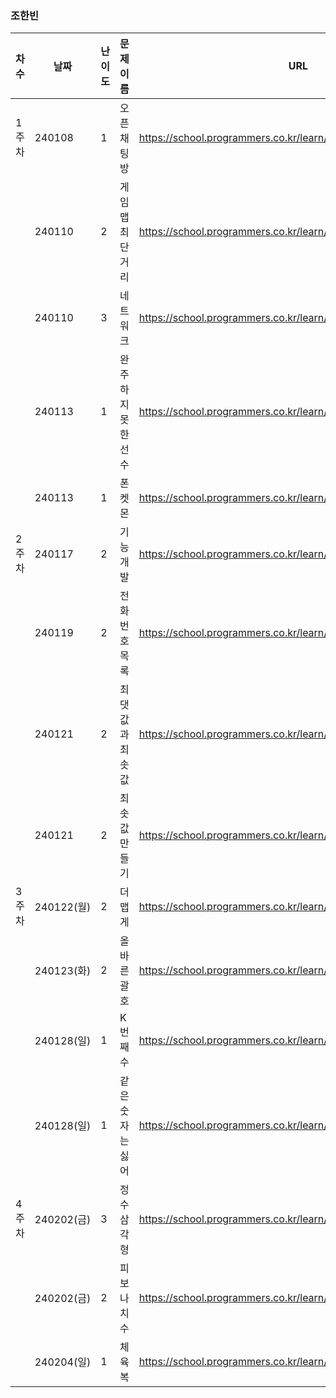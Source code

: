 
### 조한빈
|차수|날짜|난이도|문제 이름|URL|비고|
|----|----|----|----|----|----|
|1주차|240108|1|오픈채팅방|https://school.programmers.co.kr/learn/courses/30/lessons/42888|2019 KAKAO WINTER INTERNSHIP|
||240110|2|게임 맵 최단거리|https://school.programmers.co.kr/learn/courses/30/lessons/1844|알고리즘 고득점 Kit|
||240110|3|네트워크|https://school.programmers.co.kr/learn/courses/30/lessons/43162|알고리즘 고득점 Kit|
||240113|1|완주하지 못한 선수|https://school.programmers.co.kr/learn/courses/30/lessons/42576|알고리즘 고득점 Kit|
||240113|1|폰켓몬|https://school.programmers.co.kr/learn/courses/30/lessons/1845|알고리즘 고득점 Kit|
|2주차|240117|2|기능개발|https://school.programmers.co.kr/learn/courses/30/lessons/42586|알고리즘 고득점 Kit|
||240119|2|전화번호 목록|https://school.programmers.co.kr/learn/courses/30/lessons/42577|알고리즘 고득점 Kit|
||240121|2|최댓값과 최솟값|https://school.programmers.co.kr/learn/courses/30/lessons/12939||
||240121|2|최솟값 만들기|https://school.programmers.co.kr/learn/courses/30/lessons/12941||
|3주차|240122(월)|2|더 맵게|https://school.programmers.co.kr/learn/courses/30/lessons/42626|알고리즘 고득점 Kit|
||240123(화)|2|올바른 괄호|https://school.programmers.co.kr/learn/courses/30/lessons/12909||
||240128(일)|1|K번째 수|https://school.programmers.co.kr/learn/courses/30/lessons/42748|알고리즘 고득점 Kit / 세그먼트트리 풀이|
||240128(일)|1|같은 숫자는 싫어|https://school.programmers.co.kr/learn/courses/30/lessons/12906|알고리즘 고득점 Kit|
|4주차|240202(금)|3|정수 삼각형|https://school.programmers.co.kr/learn/courses/30/lessons/43105|알고리즘 고득점 Kit|
||240202(금)|2|피보나치 수|https://school.programmers.co.kr/learn/courses/30/lessons/12945||
||240204(일)|1|체육복|https://school.programmers.co.kr/learn/courses/30/lessons/42862|알고리즘 고득점 Kit|


